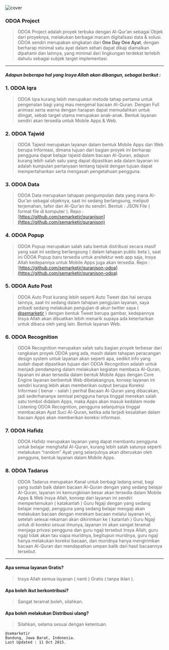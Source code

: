 ![cover](https://cloud.githubusercontent.com/assets/1286932/10229872/672ca302-68a4-11e5-8acb-1dcdbf87e1f4.jpg)

### ODOA Project
> ODOA Project adalah proyek terbuka dengan Al-Qur’an sebagai Objek dari proyeknya, melakukan berbagai macam digitalisasi data & solusi. ODOA sendiri merupakan singkatan dari **One Day One Ayat**, dengan berharap minimal satu ayat dalam sehari dapat dikaji diamalkan dipahami dan lainnya, yang minimal dari lingkungan terdekat terlebih dahulu sebagai subjek target implementasi.

---

##### Adapun beberapa hal yang Insya Allah akan dibangun, sebagai berikut :

### 1. ODOA Iqra
> ODOA Iqra kurang lebih merupakan metode tahap pertama untuk pengenalan bagi yang mau mengenal bacaan Al-Quran. Dengan Full animasi serta warna dengan harapan dapat memudahkan untuk diingat, sebab target utama merupakan anak-anak. Bentuk layanan sendiri akan tersedia untuk Mobile Apps & Web.

### 2. ODOA Tajwid
> ODOA Tajwid merupakan layanan dalam bentuk Mobile Apps dan Web berupa Informasi, dimana tujuan dari bagian proyek ini berharap pengguna dapat belajar tajwid dalam bacaan Al-Quran, adapun kurang lebih salah satu yang dapat dipastikan ada dalam layanan ini adalah kumpulan pertanyaan tentang tajwid dengan tujuan dapat mempertahankan serta mengasah pengetahuan pengguna.

### 3. ODOA Data
> ODOA Data merupakan tahapan pengumpulan data yang mana Al-Qur’an sebagai objeknya, saat ini sedang berlangsung, meliputi terjemahan, tafsir dan Al-Qur’an itu sendiri. Bentuk : JSON File ( format file di komputer ). Repo : [https://github.com/semarketir/quranjson](https://github.com/semarketir/quranjson)

### 4. ODOA Popup
> ODOA Popup merupakan salah satu bentuk distribusi secara masif yang saat ini sedang berlangsung ( dalam tahapan public beta ), saat ini ODOA Popup baru tersedia untuk arsitektur web app saja, Insya Allah kedepannya untuk Mobile Apps juga akan tersedia. Repo : [https://github.com/semarketir/quranjson-odoa](https://github.com/semarketir/quranjson-odoa)

### 5. ODOA Auto Post
> ODOA Auto Post kurang lebih seperti Auto Tweet dan hal serupa lainnya, saat ini sedang dalam tahapan pengjuian layanan, saya pribadi sedang melakukan pengujian di akun twitter saya ( [@semarketir](https://twitter.com/semarketir) ) dengan bentuk Tweet berupa gambar, kedepannya Insya Allah akan dibuatkan lebih menarik supaya ada ketertarikan untuk dibaca oleh yang lain. Bentuk layanan Web.

### 6. ODOA Recognition
> ODOA Recognition merupakan salah satu bagian proyek terbesar dari rangkaian proyek ODOA yang ada, masih dalam tahapan peracangan design system untuk layanan akan seperti apa, sedikit info yang sudah dapat dipastikan tujuan dari ODOA Recognition adalah untuk menjadi pendamping dalam melakukan kegiatan membaca Al-Quran, layanan ini akan tersedia dalam bentuk Mobile Apps dengan Core Engine layanan berbentuk Web dibelakangnya, konsep layanan ini sendiri kurang lebih akan memberikan output berupa Koreksi Informasi ( benar - salah ) perihal Bacaan Al-Quran yang dibacakan, jadi sederhananya semisal pengguna hanya tinggal menekan salah satu tombol didalam Apps, maka Apps akan masuk kedalam mode Listening ODOA Recognition, pengguna selanjutnya tinggal membacakan Ayat Suci Al-Quran, ketika ada terjadi kesalahan dalam bacaan Apps akan memberikan koreksi informasi.

### 7. ODOA Hafidz
> ODOA Hafidz merupakan layanan yang dapat membantu pengguna untuk belajar menghafal Al-Quran, kurang lebih salah satunya seperti melakukan “random” Ayat yang selanjutnya akan diteruskan oleh pengguna, bentuk layanan dalam Mobile Apps.

### 8. ODOA Tadarus
> ODOA Tadarus merupakan Kanal untuk berbagi ladang amal, bagi yang sudah baik dalam bacaan Al-Quran dengan yang sedang belajar Al-Quran, layanan ini kemungkinan besar akan tersedia dalam Mobile Apps & Web Insya Allah, konsep dari layanan ini sendiri mempertemukan ( katakanlah ) Guru Ngaji dengan yang sedang belajar mengaji, pengguna yang sedang belajar mengaji akan melakukan bacaan dengan merekam bacaan melalui layanan ini, setelah selesai rekaman akan dikirimkan ke ( katanlah ) Guru Ngaji untuk di koreksi sesuai ilmunya, layanan ini akan sangat teramat menjaga privasi pengguna dan guru ngaji tersebut Insya Allah, guru ngaji tidak akan tau siapa muridnya, begitupun muridnya, guru ngaji hanya melakukan koreksi bacaan, dan muridnya hanya mengirimkan bacaan Al-Quran dan mendapatkan umpan balik dari hasil bacaannya tersebut.

---

#### Apa semua layanan Gratis?
> Insya Allah semua layanan ( nanti ) Gratis ( tanpa iklan ).

#### Apa boleh ikut berkontribusi?
> Sangat teramat boleh, silahkan.

#### Apa boleh melakukan Distribusi ulang?
> Silahkan, selama sesuai dengan ketentuan.

```
@semarketir
Bandung, Jawa Barat, Indonesia.
Last Updated : 11 Oct 2015.
```
